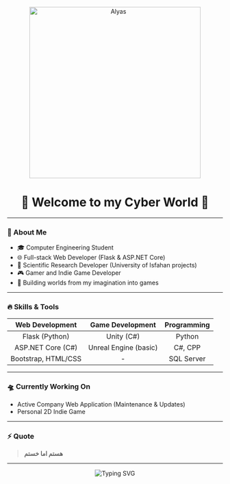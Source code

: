 <p align="center">
  <img src="https://capsule-render.vercel.app/api?type=venom&height=600&color=gradient&customColorList=0,2,20,30)&text=Alyas&reversal=false&animation=twinkling&strokeWidth=1&stroke=7005ae&section=header&desc=Wellcome%20To%20Alyas%20Land&descSize=-7" alt="Alyas" width="400"/>
</p>

<h1 align="center">👋 Welcome to my Cyber World 👾</h1>

---

### 🧠 About Me

- 🎓 Computer Engineering Student
- 🌐 Full-stack Web Developer (Flask & ASP.NET Core)
- 🚀 Scientific Research Developer (University of Isfahan projects)
- 🎮 Gamer and Indie Game Developer
- 🧠 Building worlds from my imagination into games

---

### 🔥 Skills & Tools

| Web Development | Game Development | Programming |
| :-------------: | :---------------: | :---------: |
| Flask (Python) | Unity (C#) | Python |
| ASP.NET Core (C#) | Unreal Engine (basic) | C#, CPP |
| Bootstrap, HTML/CSS | - | SQL Server |

---

### 🛸 Currently Working On

- Active Company Web Application (Maintenance & Updates)
- Personal 2D Indie Game

---

### ⚡ Quote

> **هستم اما خستم**

---

<p align="center">
  <img src="https://readme-typing-svg.herokuapp.com?font=Fira+Code&duration=4000&pause=1000&color=0FF0FC&center=true&vCenter=true&multiline=true&width=600&height=100&lines=Building+Worlds+From+My+Mind;Escaping+Reality+Through+Code+and+Games..." alt="Typing SVG" />
</p>
